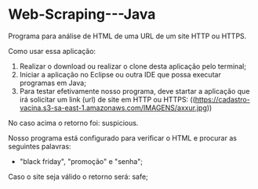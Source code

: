 # Web-Scraping---Java
Programa para análise de HTML de uma URL de um site HTTP ou HTTPS.

Como usar essa aplicação:

1. Realizar o download ou realizar o clone desta aplicação pelo terminal;
2. Iniciar a aplicação no Eclipse ou outra IDE que possa executar programas em Java;
3. Para testar efetivamente nosso programa, deve startar a aplicação que irá solicitar um link (url) de site em HTTP ou HTTPS:
 ((https://cadastro-vacina.s3-sa-east-1.amazonaws.com/IMAGENS/axxur.jpg)) 

No caso acima o retorno foi: suspicious. 

Nosso programa está configurado para verificar o HTML e procurar as seguintes palavras:  
* "black friday", "promoção" e "senha";

Caso o site seja válido o retorno será: safe;
